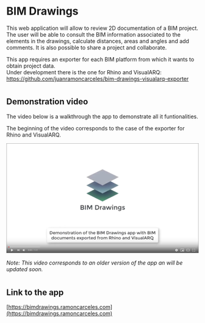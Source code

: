 # BIM Drawings

This web application will allow to review 2D documentation of a BIM project. The user will be able to consult the BIM information associated to the elements in the drawings, calculate distances, areas and angles and add comments. It is also possible to share a project and collaborate.

This app requires an exporter for each BIM platform from which it wants to obtain project data.   
Under development there is the one for Rhino and VisualARQ: https://github.com/juanramoncarceles/bim-drawings-visualarq-exporter

#

## Demonstration video

The video below is a walkthrough the app to demonstrate all it funtionalities.

The beginning of the video corresponds to the case of the exporter for Rhino and VisualARQ.

[![Watch the video](https://github.com/juanramoncarceles/bim-drawings/blob/master/docs/BIMDrawingsYouTubeVideoCover.png)](https://youtu.be/XcF28PvyLyw)

*Note: This video corresponds to an older version of the app an will be updated soon.*

#

## Link to the app

[https://bimdrawings.ramoncarceles.com](https://bimdrawings.ramoncarceles.com)